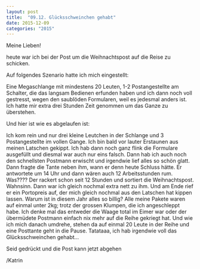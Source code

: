 ```yaml
---
layout: post
title:  "09.12. Glücksschweinchen gehabt"
date: 2015-12-09
categories: "2015"
---
```

Meine Lieben!


heute war ich bei der Post um die Weihnachtspost auf die Reise zu schicken.



Auf folgendes Szenario hatte ich mich eingestellt:



Eine Megaschlange mit mindestens 20 Leuten, 1-2 Postangestellte am Schalter, die das langsam Bedienen erfunden haben und ich dann noch voll gestresst, wegen den saublöden Formularen, weil es jedesmal anders ist. Ich hatte mir extra drei Stunden Zeit genommen um das Ganze zu überstehen.



Und hier ist wie es abgelaufen ist:



Ich kom rein und nur drei kleine Leutchen in der Schlange und 3 Postangestellte im vollen Gange. Ich bin bald vor lauter Erstaunen aus meinen Latschen gekippt. Ich hab dann noch ganz flink die Formulare ausgefüllt und diesmal war auch nur eins falsch. Dann hab ich auch noch den schnellsten Postmann erwischt und irgendwie lief alles so schön glatt. Dann fragte die Tante neben ihm, wann er denn heute Schluss hätte. Er antwortete um 14 Uhr und dann wären auch 12 Arbeitsstunden rum. Was???? Der rackert schon seit 12 Stunden und sortiert die Weihnachtspost. Wahnsinn. Dann war ich gleich nochmal extra nett zu ihm. Und am Ende rief er ein Portopreis auf, der mich gleich nochmal aus den Latschen hat kippen lassen. Warum ist in diesem Jahr alles so billig? Alle meine Pakete waren auf einmal unter 2kg; trotz der grossen Klumpen, die ich angeschleppt habe. Ich denke mal das entweder die Waage total im Eimer war oder der übermüdete Postmann einfach nix mehr auf die Reihe gekriegt hat. Und wie ich mich danach umdrehe, stehen da auf einmal 20 Leute in der Reihe und eine Posttante geht in die Pause. Tatataaa, ich hab irgendwie voll das Glücksschweinchen gehabt…



Seid gedrückt und die Post kann jetzt abgehen



/Katrin











